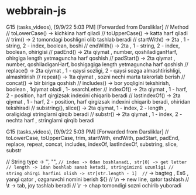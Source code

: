# webbrain-js

G15 (tasks_videos), [9/9/22 5:03 PM]
[Forwarded from Darsliklar]
// Method
// toLowerCase() -> kichkina harf qiladi
// toUpperCase() -> katta harf qiladi
// trim() -> 2 tomondagi boshligni olib tashlab beradi 
// startWith() -> 2ta , 1 - string, 2 - index, boolean, boshi
// endWith() -> 2ta , 1 - string, 2 - index, boolean, ohirigisi
// padEnd() -> 2ta qiymat , number, qoshiladiganHarf, ohirgiga length yetmaguncha harf qoshish
// padStart() -> 2ta qiymat , number, qoshiladiganHarf, boshigagiga length yetmaguncha harf qoshish
// replace() -> 2ta qiymat , 1 - qaysi sozligi, 2 - qaysi sozga almashtirishligi, almashtirish
// repeat() -> 1ta qiymat , sozni nechi marta takrorlab berish
// concat() -> bir biriga qoshish
// includes() -> bor yoqligini tekshirish, boolean , 1qiymat oladi , 1- searchLetter
// indexOf() -> 2ta qiymat , 1 - harf,  2 - position, harf qirgizsak indexini chiqarib beradi
// lastindexOf() -> 2ta qiymat , 1 - harf,  2 - position, harf qirgizsak indexini chiqarib beradi, ohiridan tekshiradi
// substring(), slice() -> 2ta qiymat, 1 - index, 2 - length , oraligidagi stringlarni qirqib beradi
// substr() -> 2ta qiymat , 1 - index, 2 - nechta harf ,  stringlarni qirqib beradi

G15 (tasks_videos), [9/9/22 5:03 PM]
[Forwarded from Darsliklar]
// toLowerCase, toUpperCase, trim, startWith, endWith, padStart, padEnd, replace, repeat, concat, includes, indexOf, lastIndexOf, substring, slice, substr


// String type -> '', "", ``
// index -> 0dan boshlanadi, str[0] -> get letter
// length -> 1dan boshlab sanab ketadi, stringimizni uzunligi
// string ohirgi harfini olish -> str[str.length - 1] 
// `` -> bagteg , Es6 , yangi qator , ozgaruvchi nomini berish ${}
// \n -> new line, qator tashlash
// \t -> tab, joy tashlab beradi
// \r -> chap tomondigi sozni ochirib yuboradi